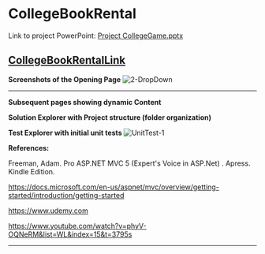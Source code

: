 # CollegeBookRental



Link to project PowerPoint: [Project CollegeGame.pptx](https://github.com/donnyves/CollegeBookRental/files/3076989/Project.CollegeGame.pptx)


[CollegeBookRentalLink](https://collegebookrentaldonnyves.azurewebsites.net/)
---


**Screenshots of the Opening Page**
![2-DropDown](https://user-images.githubusercontent.com/40510674/56087217-5255e680-5e1b-11e9-8c94-f01bd8417a5b.PNG)

---

**Subsequent pages showing dynamic Content**






**Solution Explorer with Project structure (folder organization)**





**Test Explorer with initial unit tests**
![UnitTest-1](https://user-images.githubusercontent.com/40510674/56087261-09eaf880-5e1c-11e9-8e34-7d2a8d43a277.PNG)

**References:**





Freeman, Adam. Pro ASP.NET MVC 5 (Expert's Voice in ASP.Net) . Apress. Kindle Edition.




https://docs.microsoft.com/en-us/aspnet/mvc/overview/getting-started/introduction/getting-started




https://www.udemy.com



https://www.youtube.com/watch?v=phyV-OQNeRM&list=WL&index=15&t=3795s





---

